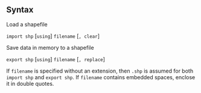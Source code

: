## Syntax

Load a shapefile

`import shp` \[`using`\] `filename` \[`, clear`\]

Save data in memory to a shapefile

`export shp` \[`using`\] `filename` \[`, replace`\]

If `filename` is specified without an extension, then `.shp` is assumed
for both `import shp` and `export shp`. If `filename` contains embedded
spaces, enclose it in double quotes.

